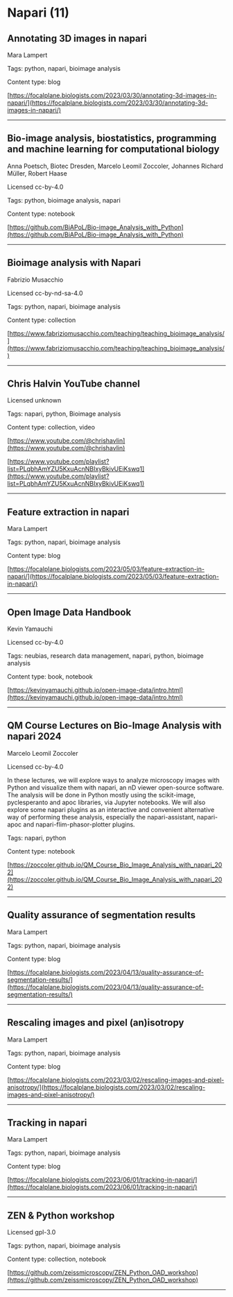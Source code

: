 # Napari (11)
## Annotating 3D images in napari

Mara Lampert



Tags: python, napari, bioimage analysis

Content type: blog

[https://focalplane.biologists.com/2023/03/30/annotating-3d-images-in-napari/](https://focalplane.biologists.com/2023/03/30/annotating-3d-images-in-napari/)


---

## Bio-image analysis, biostatistics, programming and machine learning for computational biology

Anna Poetsch, Biotec Dresden, Marcelo Leomil Zoccoler, Johannes Richard Müller, Robert Haase

Licensed cc-by-4.0



Tags: python, bioimage analysis, napari

Content type: notebook

[https://github.com/BiAPoL/Bio-image_Analysis_with_Python](https://github.com/BiAPoL/Bio-image_Analysis_with_Python)


---

## Bioimage analysis with Napari

Fabrizio Musacchio

Licensed cc-by-nd-sa-4.0



Tags: python, napari, bioimage analysis

Content type: collection

[https://www.fabriziomusacchio.com/teaching/teaching_bioimage_analysis/](https://www.fabriziomusacchio.com/teaching/teaching_bioimage_analysis/)


---

## Chris Halvin YouTube channel

Licensed unknown



Tags: napari, python, Bioimage analysis

Content type: collection, video

[https://www.youtube.com/@chrishavlin](https://www.youtube.com/@chrishavlin)

[https://www.youtube.com/playlist?list=PLqbhAmYZU5KxuAcnNBIxyBkivUEiKswq1](https://www.youtube.com/playlist?list=PLqbhAmYZU5KxuAcnNBIxyBkivUEiKswq1)


---

## Feature extraction in napari

Mara Lampert



Tags: python, napari, bioimage analysis

Content type: blog

[https://focalplane.biologists.com/2023/05/03/feature-extraction-in-napari/](https://focalplane.biologists.com/2023/05/03/feature-extraction-in-napari/)


---

## Open Image Data Handbook

Kevin Yamauchi

Licensed cc-by-4.0



Tags: neubias, research data management, napari, python, bioimage analysis

Content type: book, notebook

[https://kevinyamauchi.github.io/open-image-data/intro.html](https://kevinyamauchi.github.io/open-image-data/intro.html)


---

## QM Course Lectures on Bio-Image Analysis with napari 2024

Marcelo Leomil Zoccoler

Licensed cc-by-4.0



In these lectures, we will explore ways to analyze microscopy images with Python and visualize them with napari, an nD viewer open-source software. The analysis will be done in Python mostly using the scikit-image, pyclesperanto and apoc libraries, via Jupyter notebooks. We will also explore some napari plugins as an interactive and convenient alternative way of performing these analysis, especially the napari-assistant, napari-apoc and napari-flim-phasor-plotter plugins.

Tags: napari, python

Content type: notebook

[https://zoccoler.github.io/QM_Course_Bio_Image_Analysis_with_napari_202](https://zoccoler.github.io/QM_Course_Bio_Image_Analysis_with_napari_202)


---

## Quality assurance of segmentation results

Mara Lampert



Tags: python, napari, bioimage analysis

Content type: blog

[https://focalplane.biologists.com/2023/04/13/quality-assurance-of-segmentation-results/](https://focalplane.biologists.com/2023/04/13/quality-assurance-of-segmentation-results/)


---

## Rescaling images and pixel (an)isotropy

Mara Lampert



Tags: python, napari, bioimage analysis

Content type: blog

[https://focalplane.biologists.com/2023/03/02/rescaling-images-and-pixel-anisotropy/](https://focalplane.biologists.com/2023/03/02/rescaling-images-and-pixel-anisotropy/)


---

## Tracking in napari

Mara Lampert



Tags: python, napari, bioimage analysis

Content type: blog

[https://focalplane.biologists.com/2023/06/01/tracking-in-napari/](https://focalplane.biologists.com/2023/06/01/tracking-in-napari/)


---

## ZEN & Python workshop

Licensed gpl-3.0



Tags: python, napari, bioimage analysis

Content type: collection, notebook

[https://github.com/zeissmicroscopy/ZEN_Python_OAD_workshop](https://github.com/zeissmicroscopy/ZEN_Python_OAD_workshop)


---

